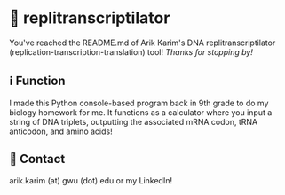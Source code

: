 # 🧬 replitranscriptilator

You've reached the README.md of Arik Karim's DNA replitranscriptilator (replication-transcription-translation) tool! *Thanks for stopping by!*

## ℹ️ Function

I made this Python console-based program back in 9th grade to do my biology homework for me. It functions as a calculator where you input a string of DNA triplets, outputting the associated mRNA codon, tRNA anticodon, and amino acids!

## 💭 Contact

arik.karim (at) gwu (dot) edu or my LinkedIn!
